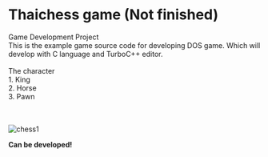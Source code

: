 # Thaichess game (Not finished)
<div>Game Development Project</div>
This is the example game source code for developing DOS game. Which will develop with  C language and TurboC++ editor. <br><br>
<div>The character</div>
<div>
   1. King 
</div>
 <div>
   2. Horse 
</div>
 <div>
   3. Pawn 
</div><br><br>
  
![chess1](https://user-images.githubusercontent.com/31851293/83883735-15128d80-a76e-11ea-875f-c461f07636e7.PNG)

<b>Can be developed!</b>
